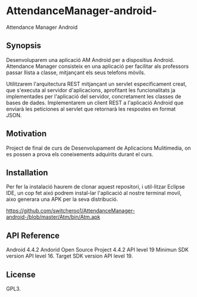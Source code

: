 # AttendanceManager-android-
Attendance Manager Android

## Synopsis

Desenvoluparem una aplicació AM Android per a dispositius Android.
Attendance Manager consisteix en una aplicació per facilitar als professors passar llista a classe,
mitjançant els seus telefons mòvils.

Utilitzarem l'arquitectura REST mitjançant un servlet especificament creat, que s'executa
al servidor d'aplicacions, aprofitant les funcionalitats ja implementades per l'aplicació del
servidor, concretament les classes de bases de dades. Implementarem un client REST a
l'aplicació Android que enviarà les peticiones al servlet que retornarà les respostes en
format JSON.

## Motivation

Project de final de curs de Desenvolupament de Aplicacions Mulitimedia, on es possen a prova els
coneixements adquirits durant el curs.

## Installation

Per fer la instalació haurem de clonar aquest repositori, i util-litzar Eclipse IDE, un cop fet aixó
podrem instal-lar l'aplicació al nostre terminal movil, aixo generara una APK per la seva distribució.

https://github.com/switcheroo1/AttendanceManager-android-/blob/master/Atm/bin/Atm.apk

## API Reference

Android 4.4.2 Andorid Open Source Project 4.4.2 API level 19
Minimun SDK version API level 16. 
Target SDK version API level 19.

## License

GPL3.
